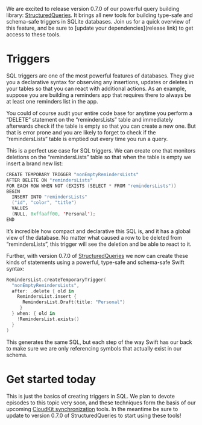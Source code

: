 We are excited to release version 0.7.0 of our powerful query building library: [StructuredQueries](http://github.com/pointfreeco/swift-structured-queries). It brings all new tools for building type-safe and schema-safe triggers in SQLite databases. Join us for a quick overview of this feature, and be sure to [update your dependencies](release link) to get access to these tools.

# Triggers

SQL triggers are one of the most powerful features of databases. They give you a declarative syntax for observing any insertions, updates or deletes in your tables so that you can react with additional actions. As an example, suppose you are building a reminders app that requires there to always be at least one reminders list in the app.

You could of course audit your entire code base for anytime you perform a “DELETE” statement on the “remindersLists” table and immediately afterwards check if the table is empty so that you can create a new one. But that is error prone and you are likely to forget to check if the “remindersLists” table is emptied out every time you run a query.

This is a perfect use case for SQL triggers. We can create one that monitors deletions on the “remindersLists” table so that when the table is empty we insert a brand new list:

```swift
CREATE TEMPORARY TRIGGER "nonEmptyRemindersLists"
AFTER DELETE ON "remindersLists"
FOR EACH ROW WHEN NOT (EXISTS (SELECT * FROM "remindersLists"))
BEGIN
  INSERT INTO "remindersLists"
  ("id", "color", "title")
  VALUES
  (NULL, 0xffaaff00, 'Personal');
END
```

It’s incredible how compact and declarative this SQL is, and it has a global view of the database. No matter what caused a row to be deleted from “remindersLists”, this trigger will see the deletion and be able to react to it.

Further, with version 0.7.0 of [StructuredQueries](http://github.com/pointfreeco/swift-structured-queries) we now can create these kinds of statements using a powerful, type-safe and schema-safe Swift syntax:

```swift
RemindersList.createTemporaryTrigger(
  "nonEmptyRemindersLists",
  after: .delete { old in
    RemindersList.insert { 
      RemindersList.Draft(title: "Personal") 
     }
  } when: { old in
    !RemindersList.exists()
  }
)
```

This generates the same SQL, but each step of the way Swift has our back to make sure we are only referencing symbols that actually exist in our schema.

# Get started today

This is just the basics of creating triggers in SQL. We plan to devote episodes to this topic very
soon, and these techniques form the basis of our upcoming [CloudKit synchronization] tools. In the 
meantime be sure to update to version 0.7.0 of StructuredQueries to start using these tools!

[CloudKit Synchronization]: /blog/posts/175-upcoming-live-stream-a-vision-for-modern-persistence
